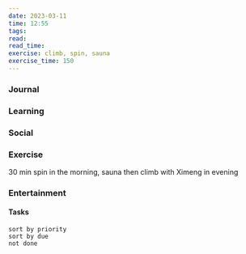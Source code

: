 ```yaml
---
date: 2023-03-11
time: 12:55
tags: 
read:
read_time:
exercise: climb, spin, sauna
exercise_time: 150
---
```


### Journal

### Learning

### Social

### Exercise

30 min spin in the morning, sauna then climb with Ximeng in evening

### Entertainment

#### Tasks












```tasks
sort by priority
sort by due
not done
```